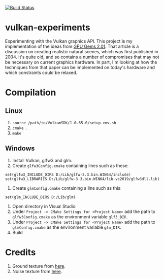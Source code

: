 [![Build Status](https://travis-ci.org/fluffels/vulkan-experiments.svg?branch=master)](https://travis-ci.org/fluffels/vulkan-experiments)

# vulkan-experiments
Experimenting with the Vulkan graphics API.
This project is my implementation of the ideas from [GPU Gems 2.01](https://developer.nvidia.com/gpugems/GPUGems2/gpugems2_chapter01.html).
That article is a discussion on creating realistic natural scenes, which was first published in 2004.
It's quite old, and so contains a number of compromises that may not be necessary on current graphics hardware.
In part, I'm looking at how the techniques from that paper can be implemented on today's hardware and which constraints could be relaxed.

# Compilation
## Linux
1. `source /path/to/VulkanSDK/1.0.65.0/setup-env.sh`
1. `cmake .`
1. `make`

## Windows
1. Install Vulkan, glfw3 and glm.
1. Create `glfw3Config.cmake` containing lines such as these:
```
set(glfw3_INCLUDE_DIRS D:/Lib/glfw-3.3.bin.WIN64/include)
set(glfw3_LIBRARIES D:/Lib/glfw-3.3.bin.WIN64/lib-vc2019/glfw3dll.lib)
```
1. Create `glmConfig.cmake` containing a line such as this:
```
set(glm_INCLUDE_DIRS D:/Lib/glm)
```
1. Open directory in Visual Studio
1. Under `Project -> CMake Settings for <Project Name>` add the path to `glfw3Config.cmake` as the environment variable `glf3_DIR`.
1. Under `Project -> CMake Settings for <Project Name>` add the path to `glmConfig.cmake` as the environment variable `glm_DIR`.
1. Build

# Credits
1. Ground texture from [here](https://opengameart.org/content/grass-001).
2. Noise texture from [here](http://cpetry.github.io/TextureGenerator-Online/).
